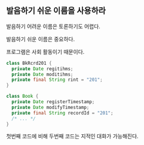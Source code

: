 ## 발음하기 쉬운 이름을 사용하라

발음하기 어려운 이름은 토론하기도 어렵다.

발음하기 쉬운 이름은 중요하다.

프로그램은 사회 활동이기 때문이다.

```java
class BkRcrd201 {
  private Date regitihms;
  private Date moditihms;
  private final String rint = "201";
}
```

```java
class Book {
  private Date registerTimestamp;
  private Date modifyTimestamp;
  private final String recordId = "201";
  /* ... */
}
```

첫번째 코드에 비해 두번째 코드는 지적인 대화가 가능해진다.
